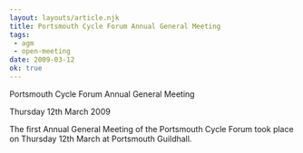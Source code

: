 ```yaml
---
layout: layouts/article.njk
title: Portsmouth Cycle Forum Annual General Meeting
tags:
 - agm
 - open-meeting
date: 2009-03-12
ok: true
---
```


Portsmouth Cycle Forum Annual General Meeting

Thursday 12th March 2009

The first Annual General Meeting of the Portsmouth Cycle Forum took place on Thursday 12th March at Portsmouth Guildhall.

